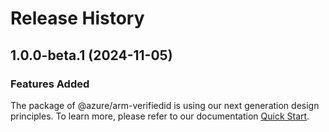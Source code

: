 # Release History
    
## 1.0.0-beta.1 (2024-11-05)

### Features Added

The package of @azure/arm-verifiedid is using our next generation design principles. To learn more, please refer to our documentation [Quick Start](https://aka.ms/azsdk/js/mgmt/quickstart).
